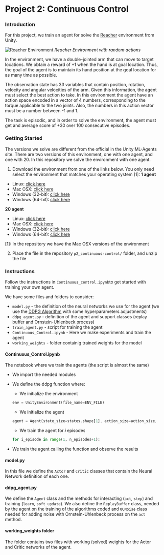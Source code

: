 

# Project 2: Continuous Control

### Introduction

For this project, we train an agent for solve the [Reacher](https://github.com/Unity-Technologies/ml-agents/blob/master/docs/Learning-Environment-Examples.md#reacher) environment from Unity. 

![Reacher Environment](./img/reacher_random_1x.gif)
*Reacher Environment with random actions*

In the environment, we have a double-jointed arm that can move to target locations. We obtain a reward of +1 when the hand is at goal location. Thus, the goal of the agent is to maintain its hand position at the goal location for as many time as possible. 

The observation state has 33 variables that contain position, rotation, velocity and angular velocities of the arm. Given this information, the agent must select the best action to take. In this environment the agent have an action space encoded in a vector of 4 numbers, corresponding to the torque applicable to the two joints. Also, the numbers in this action vector must be a number between -1 and 1. 

The task is episodic, and in order to solve the environment, the agent must get and average score of +30 over 100 consecutive episodes.

### Getting Started
The versions we solve are different from the official in the Unity ML-Agents site. 
There are two versions of this environment, one with one agent, and one with 20. In this repository we solve the environment with one agent.

1. Download the environment from one of the links below. You only need select the environment that matches your operating system [1]:
**1 agent**
- Linux: [click here](https://s3-us-west-1.amazonaws.com/udacity-drlnd/P2/Reacher/one_agent/Reacher_Linux.zip)
- Mac OSX: [click here](https://s3-us-west-1.amazonaws.com/udacity-drlnd/P2/Reacher/one_agent/Reacher.app.zip)
- Windows (32-bit): [click here](https://s3-us-west-1.amazonaws.com/udacity-drlnd/P2/Reacher/one_agent/Reacher_Windows_x86.zip)
- Windows (64-bit): [click here](https://s3-us-west-1.amazonaws.com/udacity-drlnd/P2/Reacher/one_agent/Reacher_Windows_x86_64.zip)

**20 agent**
- Linux: [click here](https://s3-us-west-1.amazonaws.com/udacity-drlnd/P2/Reacher/Reacher_Linux.zip)
- Mac OSX: [click here](https://s3-us-west-1.amazonaws.com/udacity-drlnd/P2/Reacher/Reacher.app.zip)
- Windows (32-bit): [click here](https://s3-us-west-1.amazonaws.com/udacity-drlnd/P2/Reacher/Reacher_Windows_x86.zip)
- Windows (64-bit): [click here](https://s3-us-west-1.amazonaws.com/udacity-drlnd/P2/Reacher/Reacher_Windows_x86_64.zip)

[1]: In the repository we have the Mac OSX versions of the environment

2. Place the file in the repository `p2_continuous-control/` folder, and unzip the file

### Instructions
Follow the instructions in `Continuous_control.ipynb`to get started with training your own agent.

We have some files and folders to consider:
- `model.py` - the definition of the neural networks we use for the agent (we use the [DDPG Algorithm](https://arxiv.org/abs/1509.02971) with some hyperparameters adjustments)
- `ddpg_agent.py` - definition of the agent and support classes (replay buffer and Ornstein-Uhlenbeck process)
- `train_agent.py` - script for training the agent 
- `Continuous_Control.ipynb` - Here we make experiments and train the agent
- `working_weights` - folder containig trained weights for the model

#### Continuous_Control.ipynb

The notebook where we train the agents (the script is almost the same)
- We import the needed modules 
- We define the ddpg function where:
    - We initialize the environment
    ```python
    env = UnityEnvironment(file_name=ENV_FILE)
    ```
    - We initialize the agent
    ```python
    agent = Agent(state_size=states.shape[1], action_size=action_size, random_seed=2)
    ```
    
    - We train the agent for *i* episodes
    ```python
    for i_episode in range(1, n_episodes+1):
    ```
- We train the agent calling the function and observe the results

#### model.py
In this file we define the `Actor` and `Critic` classes that contain the Neural Network definition of each one.

#### ddpg_agent.py
We define the `Agent` class and the methods for interacting (`act`, `step`) and training (`learn`, `soft_update`). We also define the `ReplayBuffer` class, needed by the agent on the training of the algorithms coded and `OUNoise` class needed for adding noise with Ornstein-Uhlenbeck process on the `act` method. 

#### working_weights folder
The folder contains two files with working (solved) weights for the Actor and Critic networks of the agent.


    